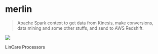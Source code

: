 # merlin

> Apache Spark context to get data from Kinesis, make conversions, data mining and some other stuffs, and send to AWS
> Redshift.

<img src="http://cdn5.colorir.com/desenhos/color/201244/mago-com-pocao-fantasia-magos-pintado-por-tricknina-1024127.jpg"
/>

LinCare Processors
